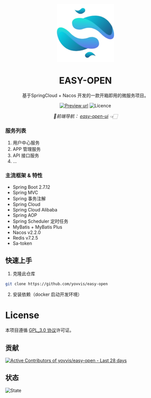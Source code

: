 <div align="center">

<a href="https://github.com/yovvis/easy-open-ui">
  <img width="180" src="./docs/logo.png" alt="Easy Open logo">
</a>

<h1 align="center">EASY-OPEN</h1>
<p align="center">基于SpringCloud + Nacos 开发的一款开箱即用的微服务项目。</p>

<a href="https://open.cuuxx.com" target="_blank"><img alt="Preview url" src="https://img.shields.io/badge/%E9%A2%84%E8%A7%88%E5%9C%B0%E5%9D%80-8A2BE2?color=%2314C9C9"/></a>
<img alt="Licence" src="https://img.shields.io/github/license/yovvis/easy-open" />


_📌前端导航： <a href="https://github.com/yovvis/easy-open-ui" target="_blank">easy-open-ui</a> 👈🏻_

</div>

### 服务列表
1. 用户中心服务
2. APP 管理服务
3. API 接口服务
4. ...

### 主流框架 & 特性

- Spring Boot 2.7.12
- Spring MVC
- Spring 事务注解
- Spring Cloud
- Spring Cloud Alibaba
- Spring AOP
- Spring Scheduler 定时任务
- MyBatis + MyBatis Plus
- Nacos v2.2.0
- Redis v7.2.5
- Sa-token

## 快速上手

1. 克隆此仓库

```bash
git clone https://github.com/yovvis/easy-open
```

2. 安装依赖（docker 启动开发环境）

# License

本项目遵循 [GPL_3.0 协议](./LICENSE)许可证。

## 贡献
<a href="https://github.com/yovvis/easy-open/graphs/contributors" target="_blank" style="display: block" align="left">
  <picture>
    <source media="(prefers-color-scheme: dark)" srcset="https://next.ossinsight.io/widgets/official/compose-recent-active-contributors/thumbnail.png?repo_id=802714690&limit=30&image_size=auto&color_scheme=dark" width="100%" height="auto">
    <img alt="Active Contributors of yovvis/easy-open - Last 28 days" src="https://next.ossinsight.io/widgets/official/compose-recent-active-contributors/thumbnail.png?repo_id=802714690&limit=30&image_size=auto&color_scheme=light" width="815" height="auto">
  </picture>
</a>

## 状态
![State](https://repobeats.axiom.co/api/embed/1c18cac139c7bd1cbe29916eb6e133083af8681e.svg "Repobeats analytics image")
